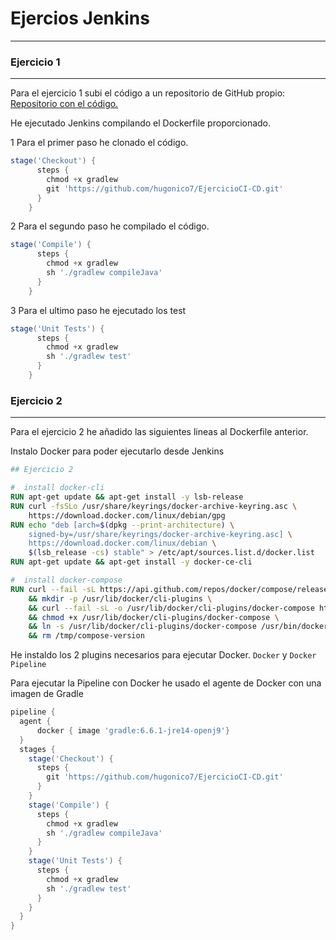 # Ejercios Jenkins

---

### Ejercicio 1

---

Para el ejercicio 1 subi el código a un repositorio de GitHub propio: [Repositorio con el código.](https://github.com/hugonico7/EjercicioCI-CD)

He ejecutado Jenkins compilando el Dockerfile proporcionado.

1 Para el primer paso he clonado el código.

```Groovy
stage('Checkout') {
      steps {
        chmod +x gradlew
        git 'https://github.com/hugonico7/EjercicioCI-CD.git'
      }
    }
```

2 Para el segundo paso he compilado el código.

```Groovy
stage('Compile') {
      steps {
        chmod +x gradlew
        sh './gradlew compileJava'
      }
    }
```

3 Para el ultimo paso he ejecutado los test

```Groovy
stage('Unit Tests') {
      steps {
        chmod +x gradlew
        sh './gradlew test'
      }
    }
```

### Ejercicio 2

---

Para el ejercicio 2 he añadido las siguientes lineas al Dockerfile anterior.

Instalo Docker para poder ejecutarlo desde Jenkins

```Dockerfile
## Ejercicio 2

#  install docker-cli
RUN apt-get update && apt-get install -y lsb-release
RUN curl -fsSLo /usr/share/keyrings/docker-archive-keyring.asc \
    https://download.docker.com/linux/debian/gpg
RUN echo "deb [arch=$(dpkg --print-architecture) \
    signed-by=/usr/share/keyrings/docker-archive-keyring.asc] \
    https://download.docker.com/linux/debian \
    $(lsb_release -cs) stable" > /etc/apt/sources.list.d/docker.list
RUN apt-get update && apt-get install -y docker-ce-cli

#  install docker-compose
RUN curl --fail -sL https://api.github.com/repos/docker/compose/releases/latest| grep tag_name | cut -d '"' -f  4 | tee /tmp/compose-version \
    && mkdir -p /usr/lib/docker/cli-plugins \
    && curl --fail -sL -o /usr/lib/docker/cli-plugins/docker-compose https://github.com/docker/compose/releases/download/$(cat /tmp/compose-version)/docker-compose-$(uname -s)-$(uname -m) \
    && chmod +x /usr/lib/docker/cli-plugins/docker-compose \
    && ln -s /usr/lib/docker/cli-plugins/docker-compose /usr/bin/docker-compose \
    && rm /tmp/compose-version
```

He instaldo los 2 plugins necesarios para ejecutar Docker. `Docker` y `Docker Pipeline`

Para ejecutar la Pipeline con Docker he usado el agente de Docker con una imagen de Gradle

```Groovy
pipeline {
  agent {
      docker { image 'gradle:6.6.1-jre14-openj9'}
  }
  stages {
    stage('Checkout') {
      steps {
        git 'https://github.com/hugonico7/EjercicioCI-CD.git'
      }
    }
    stage('Compile') {
      steps {
        chmod +x gradlew
        sh './gradlew compileJava'
      }
    }
    stage('Unit Tests') {
      steps {
        chmod +x gradlew
        sh './gradlew test'
      }
    }
  }
}
```